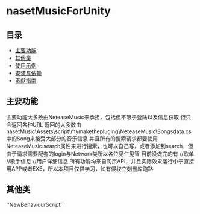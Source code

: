 # nasetMusicForUnity

## 目录
- [主要功能](#主要功能)
- [其他类](#可视化)
- [使用示例](#使用示例)
- [安装与依赖](#安装与依赖)
- [贡献指南](#贡献指南)

## 主要功能
主要功能大多数由NeteaseMusic来承担，包括但不限于登陆以及信息获取
但只会返回各种URL
返回的大多数由nasetMusic\Assets\script\mymakethepluging\NeteaseMusic\Songsdata.cs
中的Song来接受大部分的音乐信息
并且所有的搜索请求都要使用NeteaseMusic.search属性来进行搜索，也可以自己写，或者添加到search，但由于请求需要配套的login与Network类所以各位见仁见智
目前没做完的有
//歌单
//歌手信息
//用户详细信息
所有功能均来自网页API，并且实际效果运行小于直接用APP或者EXE，所以本项目仅供学习，如有侵权立刻删库跑路


## 其他类
''NewBehaviourScript''
